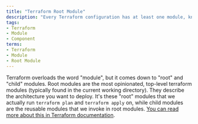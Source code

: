 ```yaml
---
title: "Terraform Root Module"
description: "Every Terraform configuration has at least one module, known as its root module, which consists of the resources defined in the `.tf` files in the main working directory. Root modules are the terraform configuration that we actually **apply** and have terraform state."
tags:
- Terraform
- Module
- Component
terms:
- Terraform
- Module
- Root Module
---
```

Terraform overloads the word "module", but it comes down to "root" and "child" modules. Root modules are the most opinionated, top-level terraform modules (typically found in the current working directory). They describe the architecture you want to deploy. It's these "root" modules that we actually run `terraform plan` and `terraform apply` on, while child modules are the reusable modules that we invoke in root modules. [You can read more about this in Terraform documentation](https://www.terraform.io/docs/language/modules/index.html).
